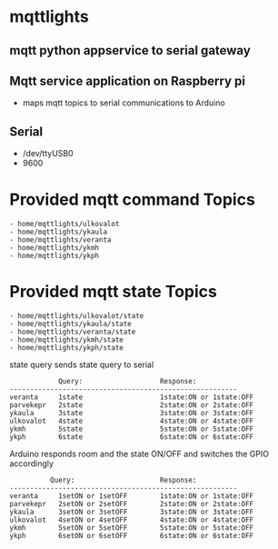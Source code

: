 # mqttlights
## mqtt python appservice to serial gateway

## Mqtt service application on Raspberry pi
- maps mqtt topics to serial communications to Arduino

## Serial
  - /dev/ttyUSB0
  - 9600

# Provided mqtt command Topics
```
- home/mqttlights/ulkovalot
- home/mqttlights/ykaula
- home/mqttlights/veranta
- home/mqttlights/ykmh
- home/mqttlights/ykph
```
# Provided mqtt state Topics
```
- home/mqttlights/ulkovalot/state
- home/mqttlights/ykaula/state
- home/mqttlights/veranta/state
- home/mqttlights/ykmh/state
- home/mqttlights/ykph/state
```
state query sends state query to serial 
```
            Query:                   Response:
--------------------------------------------------------
veranta     1state                   1state:ON or 1state:OFF
parvekepr   2state                   2state:ON or 2state:OFF
ykaula      3state                   3state:ON or 3state:OFF
ulkovalot   4state                   4state:ON or 4state:OFF
ykmh        5state                   5state:ON or 5state:OFF
ykph        6state                   6state:ON or 6state:OFF
```
Arduino responds room and the state ON/OFF and switches the GPIO accordingly
```
          Query:                     Response:
--------------------------------------------------------
veranta     1setON or 1setOFF        1state:ON or 1state:OFF                                         
parvekepr   2setON or 2setOFF        2state:ON or 2state:OFF
ykaula      3setON or 3setOFF        3state:ON or 3state:OFF
ulkovalot   4setON or 4setOFF        4state:ON or 4state:OFF
ykmh        5setON or 5setOFF        5state:ON or 5state:OFF
ykph        6setON or 6setOFF        6state:ON or 6state:OFF
```




